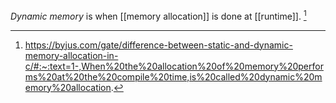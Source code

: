 *Dynamic memory* is when [[memory allocation]] is done at [[runtime]]. [^1]

[^1]: https://byjus.com/gate/difference-between-static-and-dynamic-memory-allocation-in-c/#:~:text=1-,When%20the%20allocation%20of%20memory%20performs%20at%20the%20compile%20time,is%20called%20dynamic%20memory%20allocation.